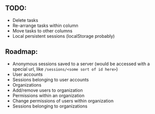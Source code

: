 TODO:
-----
* Delete tasks
* Re-arrange tasks within column
* Move tasks to other columns
* Local persistent sessions (localStorage probably)

Roadmap:
--------
* Anonymous sessions saved to a server (would be accessed with a special url, like `/sessions/<some sort of id here>`)
* User accounts
* Sessions belonging to user accounts
* Organizations
* Add/remove users to organization
* Permissions within an organization
* Change permissions of users within organization
* Sessions belonging to organizations
